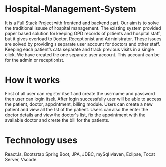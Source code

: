 # Hospital-Management-System
It is a Full Stack Project with frontend and backend part.
Our aim is to solve the traditional issuse of hospital management. The existing system provided paper based solution for keeping OPD records of patients and hospital staff, but it gives overload to Doctor, Receptionist and Administrator. These issues are solved by providing a separate user account for doctors and other staff. Keeping each patient’s data separate and track previous visits in a single click.
We have created the one separate user account. This account can be for the admin or receptionist.

# How it works

First of all user can register itself and create the username and password then user can login itself.
After login successfully user will be able to access the patient, doctor, appointment, billing module.
Users can create a new patient and view all the list of the patient. Users can also the enter the doctor details and view the doctor's list, fix the appointment with the available doctor and create the bill for the patients.

# Technology uses
ReactJs, Bootsrtap
Spring Boot, JPA, JDBC, mySql
Maven, Eclipse, Tocat Server, Vscode.
